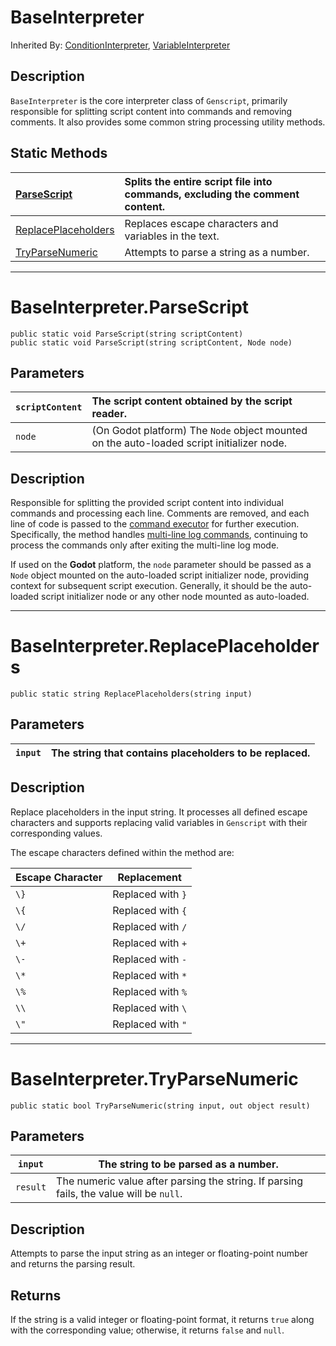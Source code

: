 # BaseInterpreter

Inherited By: [ConditionInterpreter](ConditionInterpreter.md), [VariableInterpreter](VariableInterpreter.md)

## Description

`BaseInterpreter` is the core interpreter class of `Genscript`, primarily responsible for splitting script content into commands and removing comments. It also provides some common string processing utility methods.

## Static Methods

|[ParseScript](#baseinterpreterparsescript)|Splits the entire script file into commands, excluding the comment content.|
|:--|:--|
|[ReplacePlaceholders](#baseinterpreterreplaceplaceholders)|Replaces escape characters and variables in the text.|
|[TryParseNumeric](#baseinterpretertryparsenumeric)|Attempts to parse a string as a number.|

---

# BaseInterpreter.ParseScript

`public static void ParseScript(string scriptContent)`  
`public static void ParseScript(string scriptContent, Node node)`

## Parameters

|`scriptContent`|The script content obtained by the script reader.|
|:--|:--|
|`node`|(On Godot platform) The `Node` object mounted on the auto-loaded script initializer node.|

## Description

Responsible for splitting the provided script content into individual commands and processing each line. Comments are removed, and each line of code is passed to the [command executor](ScriptExecutor.md) for further execution. Specifically, the method handles [multi-line log commands](../../../Genscript/Category/Console.md/#-n), continuing to process the commands only after exiting the multi-line log mode.

If used on the **Godot** platform, the `node` parameter should be passed as a `Node` object mounted on the auto-loaded script initializer node, providing context for subsequent script execution. Generally, it should be the auto-loaded script initializer node or any other node mounted as auto-loaded.

---

# BaseInterpreter.ReplacePlaceholders

`public static string ReplacePlaceholders(string input)`

## Parameters

|`input`|The string that contains placeholders to be replaced.|
|---|---|

## Description

Replace placeholders in the input string. It processes all defined escape characters and supports replacing valid variables in `Genscript` with their corresponding values.

The escape characters defined within the method are:

|Escape Character|Replacement|  
|---|---|  
|`\}`|Replaced with `}`|  
|`\{`|Replaced with `{`|  
|`\/`|Replaced with `/`|  
|`\+`|Replaced with `+`|  
|`\-`|Replaced with `-`|  
|`\*`|Replaced with `*`|  
|`\%`|Replaced with `%`|  
|`\\`|Replaced with `\`|  
|`\"`|Replaced with `"`|  

---

# BaseInterpreter.TryParseNumeric

`public static bool TryParseNumeric(string input, out object result)`

## Parameters

|`input`|The string to be parsed as a number.|
|---|---|
|`result`|The numeric value after parsing the string. If parsing fails, the value will be `null`.|

## Description

Attempts to parse the input string as an integer or floating-point number and returns the parsing result.

## Returns

If the string is a valid integer or floating-point format, it returns `true` along with the corresponding value; otherwise, it returns `false` and `null`.
